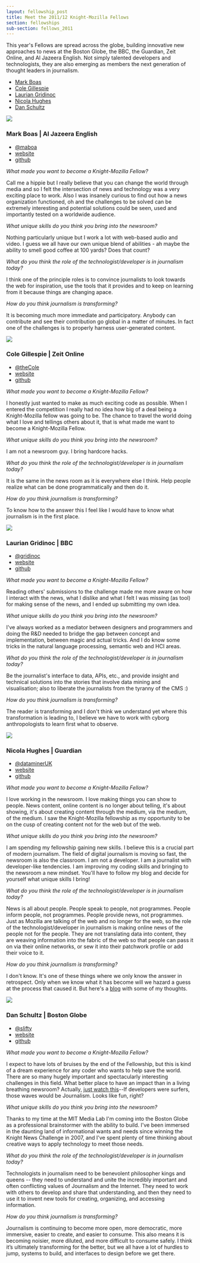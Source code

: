 ```yaml
---
layout: fellowship_post
title: Meet the 2011/12 Knight-Mozilla Fellows
section: fellowships
sub-section: fellows_2011
---
```

<p class="bodybig">This year's Fellows are spread across the globe, building innovative new approaches to news at the Boston Globe, the BBC, the Guardian, Zeit Online, and Al Jazeera English. Not simply talented developers and technologists, they are also emerging as members the next generation of thought leaders in journalism.</p>
<ul class="fellowslist">
<li><a href="#mark">Mark Boas</a>
<li><a href="#cole">Cole Gillespie</a>
<li><a href="#laurian">Laurian Gridinoc</a>
<li><a href="#nicola">Nicola Hughes</a>
<li><a href="#dan">Dan Schultz</a>
</ul>


<a name="mark"></a>
<p class="spacer"></p>
<img src="/media/img/fellows/boas.jpg" class="meet">
<h3>Mark Boas | Al Jazeera English</h3>
<ul class = "fellowstats">
<li><a href="http://www.twitter.com/maboa">@maboa</a>
<li><a href="http://happyworm.com">website</a>
<li><a href="http://github.com/maboa/">github</a>
</ul>

*What made you want to become a Knight-Mozilla Fellow?*

Call me a hippie but I really believe that you can change the world through media and so I felt the intersection of news and technology was a very exciting place to work. Also I was insanely curious to find out how a news organization functioned, oh and the challenges to be solved can be extremely interesting and potential solutions could be seen, used and importantly tested on a worldwide audience.


*What unique skills do you think you bring into the newsroom?*

Nothing particularly unique but I work a lot with web-based audio and video. I guess we all have our own unique blend of abilities - ah maybe the ability to smell good coffee at 100 yards? Does that count?


*What do you think the role of the technologist/developer is in journalism today?*

I think one of the principle roles is to convince journalists to look towards the web for inspiration, use the tools that it provides and to keep on learning from it because things are changing apace.


*How do you think journalism is transforming?*

It is becoming much more immediate and participatory. Anybody can contribute and see their contribution go global in a matter of minutes. In fact one of the challenges is to properly harness user-generated content.

<a name="cole"></a>
<p class="spacer"></p>
<img src="/media/img/fellows/cole.jpg" class="meet">
<h3>Cole Gillespie | Zeit Online</h3>
<ul class = "fellowstats">
<li><a href="http://www.twitter.com/theCole">@theCole</a>
<li><a href="http://www.colegillespie.com">website</a>
<li><a href="http://github.com/coleGillespie">github</a>
</ul>

*What made you want to become a Knight-Mozilla Fellow?*

I honestly just wanted to make as much exciting code as possible. When I entered the competition I really had no idea how big of a deal being a Knight-Mozilla fellow was going to be. The chance to travel the world doing what I love and tellings others about it, that is what made me want to become a Knight-Mozilla Fellow.

*What unique skills do you think you bring into the newsroom?*

I am not a newsroom guy. I bring hardcore hacks.

*What do you think the role of the technologist/developer is in journalism today?*

It is the same in the news room as it is everywhere else I think. Help people realize what can be done programmatically and then do it.

*How do you think journalism is transforming?*

To know how to the answer this I feel like I would have to know what journalism is in the first place. 

<a name="laurian"></a>
<p class="spacer"></p>
<img src="/media/img/fellows/laurian.jpg" class="meet">
<h3>Laurian Gridinoc | BBC</h3>
<ul class = "fellowstats">
<li><a href="http://www.twitter.com/gridinoc">@gridinoc</a>
<li><a href="http://namebound.com">website</a>
<li><a href="http://github.com/laurian">github</a>
</ul>

*What made you want to become a Knight-Mozilla Fellow?*

Reading others' submissions to the challenge made me more aware on how I interact with the news, what I dislike and what I felt I was missing (as tool) for making sense of the news, and I ended up submitting my own idea.

*What unique skills do you think you bring into the newsroom?*

I've always worked as a mediator between designers and programmers and doing the R&D needed to bridge the gap between concept and implementation, between magic and actual tricks. And I do know some tricks in the natural language processing, semantic web and HCI areas.

*What do you think the role of the technologist/developer is in journalism today?*

Be the journalist's interface to data, APIs, etc., and provide insight and technical solutions into the stories that involve data mining and visualisation; also to liberate the journalists from the tyranny of the CMS :)

*How do you think journalism is transforming?*

The reader is transforming and I don't think we understand yet where this transformation is leading to, I believe we have to work with  cyborg anthropologists to learn first what to observe.

<a name="nicola"></a>
<p class="spacer"></p>
<img src="/media/img/fellows/nicola.jpg" class="meet">
<h3>Nicola Hughes | Guardian</h3>
<ul class = "fellowstats">
<li><a href="http://www.twitter.com/dataminerUK">@dataminerUK</a>
<li><a href="http://datamineruk.com/">website</a>
<li><a href="https://github.com/DataMinerUK">github</a>
</ul>

*What made you want to become a Knight-Mozilla Fellow?*

I love working in the newsroom. I love making things you can show to people. News content, online content is no longer about telling, it's about showing, it's about creating content through the medium, via the medium, of the medium. I saw the Knight-Mozilla fellowship as my opportunity to be on the cusp of creating content not for the web but of the web.

*What unique skills do you think you bring into the newsroom?*

I am spending my fellowship gaining new skills. I believe this is a crucial part of modern journalism. The field of digital journalism is moving so fast, the newsroom is also the classroom. I am not a developer. I am a journalist with developer-like tendencies. I am improving my coding skills and bringing to the newsroom a new mindset. You'll have to follow my blog and decide for yourself what unique skills I bring!

*What do you think the role of the technologist/developer is in
journalism today?*

News is all about people. People speak to people, not programmes. People inform people, not programmes. People provide news, not programmes. Just as Mozilla are talking of the web and no longer for the web, so the role of the technologist/developer in journalism is making online news of the people not for the people. They are not translating data into content, they are weaving information into the fabric of the web so that people can pass it on via their online networks, or sew it into their patchwork profile or add their voice to it.

*How do you think journalism is transforming?*

I don't know. It's one of these things where we only know the answer in retrospect. Only when we know what it has become will we hazard a guess at the process that caused it. But here's a <a href="http://datamineruk.com/2012/03/01/so-what-is-open-journalism-doxa-hyperplanes-and-the-intersection-of-journalism-and-technology/">blog</a> with some of my thoughts.

<a name="dan"></a>
<p class="spacer"></p>
<img src="/media/img/fellows/dan.jpg" class="meet">
<h3>Dan Schultz | Boston Globe</h3>
<ul class = "fellowstats">
<li><a href="http://www.twitter.com/slifty">@slifty</a>
<li><a href="http://slifty.com/">website</a>
<li><a href="https://github.com/slifty">github</a>
</ul>

*What made you want to become a Knight-Mozilla Fellow?*

I expect to have lots of bruises by the end of the Fellowship, but this is kind of a dream experience for any coder who wants to help save the world.  There are so many hugely important and spectacularly interesting challenges in this field.  What better place to have an impact than in a living breathing newsroom?  Actually, <a href="http://vimeo.com/35328567">just watch this</a>--If developers were surfers, those waves would be Journalism.  Looks like fun, right?

*What unique skills do you think you bring into the newsroom?*

Thanks to my time at the MIT Media Lab I'm coming into the Boston Globe as a professional brainstormer with the ability to build.  I've been immersed in the daunting land of informational wants and needs since winning the Knight News Challenge in 2007, and I've spent plenty of time thinking about creative ways to apply technology to meet those needs.

*What do you think the role of the technologist/developer is in
journalism today?*

Technologists in journalism need to be benevolent philosopher kings and queens -- they need to understand and unite the incredibly important and often conflicting values of Journalism and the Internet.  They need to work with others to develop and share that understanding, and then they need to use it to invent new tools for creating, organizing, and accessing information.

*How do you think journalism is transforming?*

Journalism is continuing to become more open, more democratic, more immersive, easier to create, and easier to consume.  This also means it is becoming noisier, more diluted, and more difficult to consume safely.  I think it’s ultimately transforming for the better, but we all have a lot of hurdles to jump, systems to build, and interfaces to design before we get there.